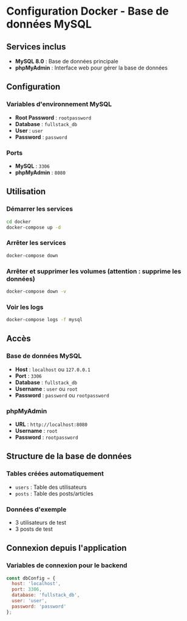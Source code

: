 # Configuration Docker - Base de données MySQL

## Services inclus

- **MySQL 8.0** : Base de données principale
- **phpMyAdmin** : Interface web pour gérer la base de données

## Configuration

### Variables d'environnement MySQL
- **Root Password** : `rootpassword`
- **Database** : `fullstack_db`
- **User** : `user`
- **Password** : `password`

### Ports
- **MySQL** : `3306`
- **phpMyAdmin** : `8080`

## Utilisation

### Démarrer les services
```bash
cd docker
docker-compose up -d
```

### Arrêter les services
```bash
docker-compose down
```

### Arrêter et supprimer les volumes (attention : supprime les données)
```bash
docker-compose down -v
```

### Voir les logs
```bash
docker-compose logs -f mysql
```

## Accès

### Base de données MySQL
- **Host** : `localhost` ou `127.0.0.1`
- **Port** : `3306`
- **Database** : `fullstack_db`
- **Username** : `user` ou `root`
- **Password** : `password` ou `rootpassword`

### phpMyAdmin
- **URL** : `http://localhost:8080`
- **Username** : `root`
- **Password** : `rootpassword`

## Structure de la base de données

### Tables créées automatiquement
- `users` : Table des utilisateurs
- `posts` : Table des posts/articles

### Données d'exemple
- 3 utilisateurs de test
- 3 posts de test

## Connexion depuis l'application

### Variables de connexion pour le backend
```javascript
const dbConfig = {
  host: 'localhost',
  port: 3306,
  database: 'fullstack_db',
  user: 'user',
  password: 'password'
};
``` 